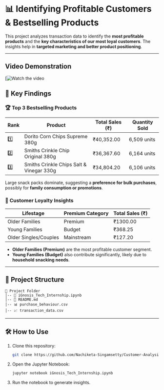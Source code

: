 # 📊 Identifying Profitable Customers & Bestselling Products

This project analyzes transaction data to identify the **most profitable products** and the **key characteristics of our most loyal customers**. The insights help in **targeted marketing and better product positioning**.

---
## Video Demonstration

[![Watch the video](https://youtu.be/PmN4sAQiXbM)

## 🚀 Key Findings

### 🏆 **Top 3 Bestselling Products**
| Rank | Product | Total Sales (₹) | Quantity Sold |
|------|------------------------------------|------------|---------------|
| 1️⃣  | Dorito Corn Chips Supreme 380g   | ₹40,352.00 | 6,509 units   |
| 2️⃣  | Smiths Crinkle Chip Original 380g | ₹36,367.60 | 6,164 units   |
| 3️⃣  | Smiths Crinkle Chips Salt & Vinegar 330g | ₹34,804.20 | 6,106 units   |

Large snack packs dominate, suggesting a **preference for bulk purchases**, possibly for **family consumption or promotions**.

### 🎯 **Customer Loyalty Insights**
| Lifestage | Premium Category | Total Sales (₹) |
|-----------|-----------------|-----------------|
| Older Families | Premium | ₹1300.00 |
| Young Families | Budget | ₹368.25 |
| Older Singles/Couples | Mainstream | ₹127.20 |

- **Older Families (Premium)** are the most profitable customer segment.
- **Young Families (Budget)** also contribute significantly, likely due to **household snacking needs**.

---

## 📂 Project Structure

```
📁 Project Folder
│-- 📜 iGnosis_Tech_Internship.ipynb  
│-- 📜 README.md                      
│-- 📊 purchase_behaviour.csv                          
│-- 📈 transaction_data.csv                    
```

---

## 🛠️ How to Use

1. Clone this repository:
   ```sh
   git clone https://github.com/Nachiketa-Singamsetty/Customer-Analysis-and-Segmentation.git
   ```
2. Open the Jupyter Notebook:
   ```sh
   jupyter notebook iGnosis_Tech_Internship.ipynb
   ```
3. Run the notebook to generate insights.



